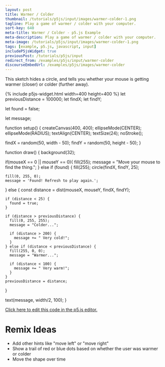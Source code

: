 ```yaml
---
layout: post
title: Warmer / Colder
thumbnail: /tutorials/p5js/input/images/warmer-colder-1.png
tagline: Play a game of warmer / colder with your computer.
sort-key: 640
meta-title: Warmer / Colder - p5.js Example
meta-description: Play a game of warmer / colder with your computer.
meta-image: /tutorials/p5js/input/images/warmer-colder-1.png
tags: [example, p5.js, javascript, input]
includeP5jsWidget: true
previousPost: /tutorials/p5js/input
redirect_from: /examples/p5js/input/warmer-colder
discourseEmbedUrl: /examples/p5js/images/warmer-colder
---
```


This sketch hides a circle, and tells you whether your mouse is getting warmer (closer) or colder (further away).

{% include p5js-widget.html width=400 height=400 %}
let previousDistance = 100000;
let findX;
let findY;

let found = false;

let message;

function setup() {
  createCanvas(400, 400);
  ellipseMode(CENTER);
  ellipseMode(RADIUS);
  textAlign(CENTER);
  textSize(24);
  noStroke();

  findX = random(50, width - 50);
  findY = random(50, height - 50);
}

function draw() {
  background(32);

  if(mouseX == 0 || mouseY == 0){
    fill(255);
    message = "Move your mouse to find the thing.";
  } else if (found) {
    fill(255);
    circle(findX, findY, 25);

    fill(0, 255, 0);
    message = 'Found! Refresh to play again.';
  } else {
    const distance = dist(mouseX, mouseY, findX, findY);

    if (distance < 25) {
      found = true;
    }

    if (distance > previousDistance) {
      fill(0, 255, 255);
      message = "Colder...";

      if (distance > 200) {
        message += " Very cold!";
      }
    } else if (distance < previousDistance) {
      fill(255, 0, 0);
      message = "Warmer...";

      if (distance < 100) {
        message += " Very warm!";
      }
    }
    previousDistance = distance;
  }

  text(message, width/2, 100);
}
</script>

[Click here to edit this code in the p5.js editor.](https://editor.p5js.org/KevinWorkman/sketches/mwsAr97nU)

# Remix Ideas

- Add other hints like "move left" or "move right"
- Show a trail of red or blue dots based on whether the user was warmer or colder
- Move the shape over time
